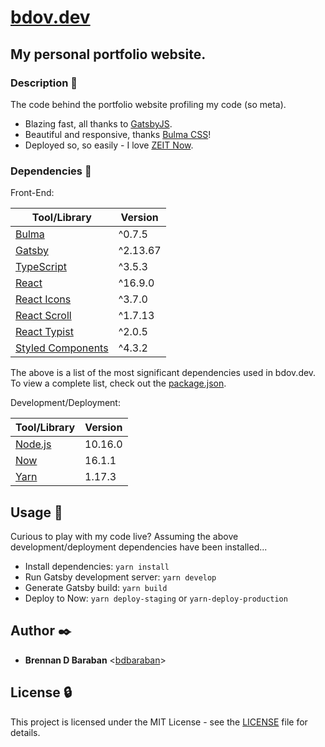 # [bdov.dev](https://bdov.dev)

## My personal portfolio website.

### Description :speech_balloon:

The code behind the portfolio website profiling my code (so meta).

- Blazing fast, all thanks to [GatsbyJS](https://gatsbyjs.org).
- Beautiful and responsive, thanks [Bulma CSS](https://bulma.io/)!
- Deployed so, so easily - I love [ZEIT Now](https://zeit.co/now).

### Dependencies :couple:

Front-End:

| Tool/Library                                             | Version  |
| -------------------------------------------------------- | -------- |
| [Bulma](https://bulma.io)                                | ^0.7.5   |
| [Gatsby](https://gatsbyjs.org)                           | ^2.13.67 |
| [TypeScript](https://www.typescriptlang.org/)            | ^3.5.3   |
| [React](https://reactjs.org/)                            | ^16.9.0  |
| [React Icons](https://react-icons.netlify.com/)          | ^3.7.0   |
| [React Scroll](https://github.com/fisshy/react-scroll)   | ^1.7.13  |
| [React Typist](https://jstejada.github.io/react-typist/) | ^2.0.5   |
| [Styled Components](https://www.styled-components.com/)  | ^4.3.2   |

The above is a list of the most significant dependencies used in bdov.dev. To view a complete list, check out the [package.json](./package.json).

Development/Deployment:

| Tool/Library                      | Version |
| --------------------------------- | ------- |
| [Node.js](https://nodejs.org/en/) | 10.16.0 |
| [Now](https://zeit.co/now)        | 16.1.1  |
| [Yarn](https://yarnpkg.com/en/)   | 1.17.3  |

## Usage :running:

Curious to play with my code live? Assuming the above development/deployment dependencies have been installed...

- Install dependencies: `yarn install`
- Run Gatsby development server: `yarn develop`
- Generate Gatsby build: `yarn build`
- Deploy to Now: `yarn deploy-staging` or `yarn-deploy-production`

## Author :black_nib:

- **Brennan D Baraban** <[bdbaraban](https://github.com/bdbaraban)>

## License :lock:

This project is licensed under the MIT License - see the
[LICENSE](./LICENSE) file for details.
